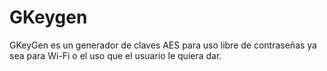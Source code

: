 # GKeygen
GKeyGen es un generador de claves AES para uso libre de contraseñas ya sea para Wi-Fi o el uso que el usuario le quiera dar.
